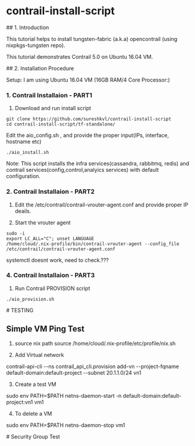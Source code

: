 # contrail-install-script


## 1. Introduction

This tutorial helps to install tungsten-fabric (a.k.a) opencontrail (using nixpkgs-tungsten repo).


This tutorial demonstrates Contrail 5.0  on Ubuntu 16.04 VM.



## 2. Installation Procedure

Setup:  I am using Ubuntu 16.04 VM (16GB RAM/4 Core Processor:)


### 1. Contrail Installaion - PART1 

1. Download and run install script 



```
git clone https://github.com/sureshkvl/contrail-install-script
cd contrail-install-script/tf-standalone/
```

Edit the aio_config.sh , and provide the proper input(IPs, interface, hostname etc)

```
./aio_install.sh
```


Note: This script installs the infra services(cassandra, rabbitmq, redis) and contrail services(config,control,analyics services) with default configuration.


### 2. Contrail Installaion - PART2

1. Edit the /etc/contrail/contrail-vrouter-agent.conf and provide proper IP deails.


2. Start the vrouter agent
```
sudo -i
export LC_ALL="C"; unset LANGUAGE
/home/cloud/.nix-profile/bin/contrail-vrouter-agent --config_file /etc/contrail/contrail-vrouter-agent.conf
```
systemctl doesnt work, need to check.???


### 4. Contrail Installaion - PART3

1. Run Contrail PROVISION script 

```
./aio_provision.sh
```


# TESTING

## Simple VM Ping Test

1. source nix path
source /home/cloud/.nix-profile/etc/profile/nix.sh


2. Add Virtual network

contrail-api-cli --ns contrail_api_cli.provision add-vn --project-fqname default-domain:default-project --subnet 20.1.1.0/24 vn1


3. Create a test VM

sudo env PATH=$PATH netns-daemon-start -n default-domain:default-project:vn1 vm1



4. To delete a VM

sudo env PATH=$PATH netns-daemon-stop vm1





# Security Group Test


